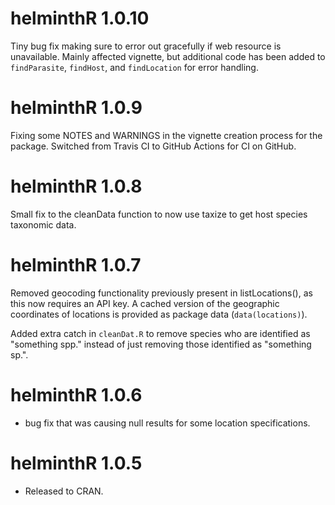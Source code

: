 helminthR 1.0.10
==============

Tiny bug fix making sure to error out gracefully if web resource is unavailable. Mainly affected vignette, but additional code has been added to `findParasite`, `findHost`, and `findLocation` for error handling.


helminthR 1.0.9
==============

Fixing some NOTES and WARNINGS in the vignette creation process for the package. Switched from Travis CI to GitHub Actions for CI on GitHub. 



helminthR 1.0.8
==============

Small fix to the cleanData function to now use taxize to get host species taxonomic data.


helminthR 1.0.7
==============

Removed geocoding functionality previously present in listLocations(), as this now requires an API key. A cached version of the geographic coordinates of locations is provided as package data (`data(locations)`). 

Added extra catch in `cleanDat.R` to remove species who are identified as "something spp." instead of just removing those identified as "something sp.". 




helminthR 1.0.6
==============
* bug fix that was causing null results for some location specifications. 





helminthR 1.0.5
==============

* Released to CRAN.
